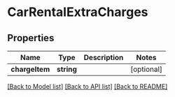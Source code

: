 # CarRentalExtraCharges

## Properties
Name | Type | Description | Notes
------------ | ------------- | ------------- | -------------
**chargeItem** | **string** |  | [optional] 

[[Back to Model list]](../README.md#documentation-for-models) [[Back to API list]](../README.md#documentation-for-api-endpoints) [[Back to README]](../README.md)


